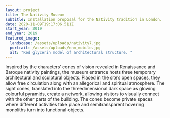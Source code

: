 ```yaml
---
layout: project
title: The Nativity Museum
subtitle: Installation proposal for the Nativity tradition in London.
date: 2020-11-09T19:17:06.511Z
start_year: 2019
end_year: 2019
featured_image:
  landscape: /assets/uploads/nativity7.jpg
  portrait: /assets/uploads/nnm_mobile.jpg
  alt: "Red glycerin model of architectural structure. "
---
```

Inspired by the characters’ cones of vision revealed in Renaissance and Baroque nativity paintings, the museum entrance hosts three temporary architectural and sculptural objects. Placed in the site’s open spaces, they allow free circulation along with an allegorical and spiritual atmosphere. The sight cones, translated into the threedimensional dark space as glowing colourful pyramids, create a network, allowing visitors to visually connect with the other parts of the building. The cones become private spaces where different activities take place and semitransparent hovering monoliths turn into functional objects.